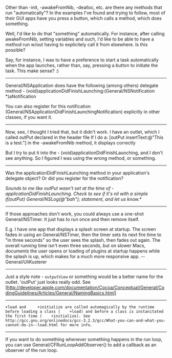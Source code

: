 Other than -init, -awakeFromNib, -dealloc, etc. are there any methods that run "automatically"?  In the examples I've found and trying to follow, most of their GUI apps have you press a button, which calls a method, which does something.
 
Well, I'd like to do that "something" automatically.  For instance, after calling awakeFromNib, setting variables and such, I'd like to be able to have a method run w/out having to explicitely call it from elsewhere.  Is this possible?
 
Say, for instance, I was to have a preference to start a task automatically when the app launches, rather than, say, pressing a button to initiate the task.  This make sense? :)

----

General/NSApplication does have the following (among others) delegate method     - (void)applicationDidFinishLaunching:(General/NSNotification *)aNotification

You can also register for this notification (General/NSApplicationDidFinishLaunchingNotification) explicitly in other classes, if you want it.

----
 
Now, see, I thought I tried that, but it didn't work.
I have an outlet, which I called outPut declared in the header file
If I do a:   [outPut insertText:@"This is a test."]  in the -awakeFromNib method, it displays correctly
 
But I try to put it into the - (void)applicationDidFinishLaunching, and I don't see anything.  So I figured I was using the wrong method, or something.

----

Was the applicationDidFinishLaunching method in your application's delegate object? Or did you register for the notification?

*Sounds to me like outPut wasn't set at the time of -applicationDidFinishLaunching. Check to see if it's nil with a simple      if(outPut) General/NSLog(@"bah");  statement, and let us know.**

----

If those approaches don't work, you could always use a one-shot General/NSTimer. It just has to run once and then remove itself.

E.g. I have one app that displays a splash screen at startup. The screen fades in using an General/NSTimer, then the timer sets its next fire time to "in three seconds" so the user sees the splash, then fades out again. The overall running time isn't even three seconds, but on slower Macs, documents the user opens or loading of plugins at startup happens while the splash is up, which makes for a much more responsive app. -- General/UliKusterer

----

Just a style note - <code>outputView</code> or something would be a better name for the outlet. 'outPut' just looks really odd. See [http://developer.apple.com/documentation/Cocoa/Conceptual/General/CodingGuidelines/Articles/General/NamingBasics.html]

----

    +load and     +initialize are called automagically by the runtime before loading a class (    +load) and before a class is instanitated the first time (    +initialize). See http://gcc.gnu.org/onlinedocs/gcc-3.2.3/gcc/What-you-can-and-what-you-cannot-do-in--load.html for more info.

----

If you want to do something whenever something happens in the run loop, you can use     General/CFRunLoopAddObserver() to add a callback as an observer of the run loop.